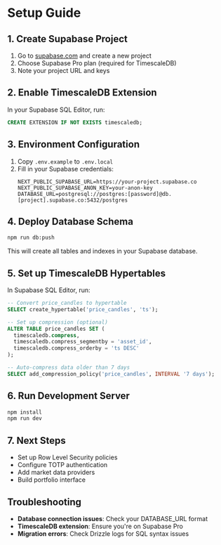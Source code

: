 # Setup Guide

## 1. Create Supabase Project

1. Go to [supabase.com](https://supabase.com) and create a new project
2. Choose Supabase Pro plan (required for TimescaleDB)
3. Note your project URL and keys

## 2. Enable TimescaleDB Extension

In your Supabase SQL Editor, run:

```sql
CREATE EXTENSION IF NOT EXISTS timescaledb;
```

## 3. Environment Configuration

1. Copy `.env.example` to `.env.local`
2. Fill in your Supabase credentials:
   ```
   NEXT_PUBLIC_SUPABASE_URL=https://your-project.supabase.co
   NEXT_PUBLIC_SUPABASE_ANON_KEY=your-anon-key
   DATABASE_URL=postgresql://postgres:[password]@db.[project].supabase.co:5432/postgres
   ```

## 4. Deploy Database Schema

```bash
npm run db:push
```

This will create all tables and indexes in your Supabase database.

## 5. Set up TimescaleDB Hypertables

In Supabase SQL Editor, run:

```sql
-- Convert price_candles to hypertable
SELECT create_hypertable('price_candles', 'ts');

-- Set up compression (optional)
ALTER TABLE price_candles SET (
  timescaledb.compress,
  timescaledb.compress_segmentby = 'asset_id',
  timescaledb.compress_orderby = 'ts DESC'
);

-- Auto-compress data older than 7 days
SELECT add_compression_policy('price_candles', INTERVAL '7 days');
```

## 6. Run Development Server

```bash
npm install
npm run dev
```

## 7. Next Steps

- Set up Row Level Security policies
- Configure TOTP authentication
- Add market data providers
- Build portfolio interface

## Troubleshooting

- **Database connection issues**: Check your DATABASE_URL format
- **TimescaleDB extension**: Ensure you're on Supabase Pro
- **Migration errors**: Check Drizzle logs for SQL syntax issues